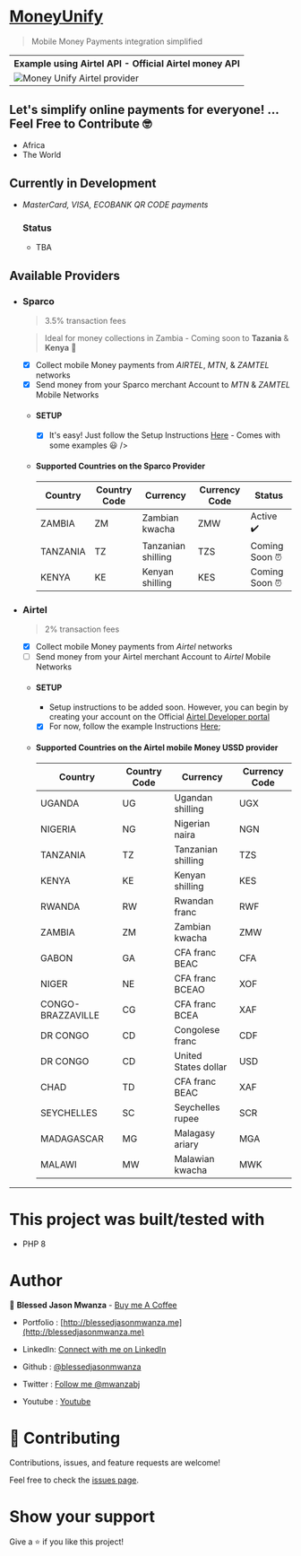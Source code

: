 # [MoneyUnify](https://moneyunify.com)

> Mobile Money Payments integration simplified

<table>
 <tr>
  <tr>
   <th> Example using Airtel API - Official Airtel money API</th>
 </tr>
  <td>
   <img src="https://github.com/blessedjasonmwanza/MoneyUnify/assets/35315311/fc38637e-b9e2-41d6-ae59-49540d50d9f4" title="Money Unify Airtel provider" alt="Money Unify Airtel provider">
  </td>
  <tr>
 </table>


## Let's simplify online payments for everyone! ... Feel Free to Contribute 🤓
>
 - Africa
 - The World

## Currently in Development
 - *MasterCard, VISA, ECOBANK QR CODE payments*
    ### Status
    - TBA

## Available Providers
 - ### Sparco
    > 3.5% transaction fees

    > Ideal for money collections in Zambia - Coming soon to **Tazania** & **Kenya** 👀

    - [x] Collect mobile Money payments from *AIRTEL*, *MTN*, & *ZAMTEL*  networks
    - [x] Send money from your Sparco merchant Account to *MTN* & *ZAMTEL* Mobile Networks
    - #### SETUP
        - [x] It's easy! Just follow the Setup Instructions [Here](./Examples/Sparco/ReadMe.md) - Comes with some examples 😃 />
    - #### Supported Countries on the Sparco Provider
      <table><thead>
      <tr>
      <th>Country</th>
      <th class="width-col">Country Code</th>
      <th>Currency</th>
      <th class="width-th-col">Currency Code</th>
       <th class="width-th-col">Status</th>
      </tr>
      </thead><tbody>

      <tr>
      <td>ZAMBIA</td>
      <td class="text-center">ZM</td>
      <td>Zambian kwacha</td>
      <td class="text-center">ZMW</td>
      <td class="text-center">Active ✔️ </td>
      </tr>
      <tr>
      <td>TANZANIA</td>
      <td class="text-center">TZ</td>
      <td>Tanzanian shilling</td>
      <td class="text-center">TZS</td>
      <td class="text-center">Coming Soon ⏰ </td>
      </tr>
      <tr>
      <td>KENYA</td>
      <td class="text-center">KE</td>
      <td>Kenyan shilling</td>
      <td class="text-center">KES</td>
      <td class="text-center">Coming Soon ⏰ </td>
      </tr>
      </tbody></table>
 - ### Airtel  
    > 2% transaction fees
    - [x] Collect mobile Money payments from *Airtel*  networks
    - [ ] Send money from your Airtel merchant Account to *Airtel* Mobile Networks
    - #### SETUP
        - Setup instructions to be added soon. However, you can begin by creating your account on the Official [Airtel Developer portal](https://developers.airtel.africa/home)
        - [x] For now, follow the example Instructions [Here](./Examples/Airtel/collections.php);
     - #### Supported Countries on the Airtel mobile Money USSD provider
        <table><thead>
        <tr>
        <th>Country</th>
        <th class="width-col">Country Code</th>
        <th>Currency</th>
        <th class="width-th-col">Currency Code</th>
        </tr>
        </thead><tbody>
        <tr>
        <td>UGANDA</td>
        <td class="text-center">UG</td>
        <td>Ugandan shilling</td>
        <td class="text-center">UGX</td>
        </tr>
        <tr>
        <td>NIGERIA</td>
        <td class="text-center">NG</td>
        <td>Nigerian naira</td>
        <td class="text-center">NGN</td>
        </tr>
        <tr>
        <td>TANZANIA</td>
        <td class="text-center">TZ</td>
        <td>Tanzanian shilling</td>
        <td class="text-center">TZS</td>
        </tr>
        <tr>
        <td>KENYA</td>
        <td class="text-center">KE</td>
        <td>Kenyan shilling</td>
        <td class="text-center">KES</td>
        </tr>
        <tr>
        <td>RWANDA</td>
        <td class="text-center">RW</td>
        <td>Rwandan franc</td>
        <td class="text-center">RWF</td>
        </tr>
        <tr>
        <td>ZAMBIA</td>
        <td class="text-center">ZM</td>
        <td>Zambian kwacha</td>
        <td class="text-center">ZMW</td>
        </tr>
        <tr>
        <td>GABON</td>
        <td class="text-center">GA</td>
        <td>CFA franc BEAC</td>
        <td class="text-center">CFA</td>
        </tr>
        <tr>
        <td>NIGER</td>
        <td class="text-center">NE</td>
        <td>CFA franc BCEAO</td>
        <td class="text-center">XOF</td>
        </tr>
        <tr>
        <td>CONGO-BRAZZAVILLE</td>
        <td class="text-center">CG</td>
        <td>CFA franc BCEA</td>
        <td class="text-center">XAF</td>
        </tr>
        <tr>
        <td>DR CONGO</td>
        <td class="text-center">CD</td>
        <td>Congolese franc</td>
        <td class="text-center">CDF</td>
        </tr>
        <tr>
        <td>DR CONGO</td>
        <td class="text-center">CD</td>
        <td>United States dollar</td>
        <td class="text-center">USD</td>
        </tr>
        <tr>
        <td>CHAD</td>
        <td class="text-center">TD</td>
        <td>CFA franc BEAC</td>
        <td class="text-center">XAF</td>
        </tr>
        <tr>
        <td>SEYCHELLES</td>
        <td class="text-center">SC</td>
        <td>Seychelles rupee</td>
        <td class="text-center">SCR</td>
        </tr>
        <tr>
        <td>MADAGASCAR</td>
        <td class="text-center">MG</td>
        <td>Malagasy ariary</td>
        <td class="text-center">MGA</td>
        </tr>
        <tr>
        <td>MALAWI</td>
        <td class="text-center">MW</td>
        <td>Malawian kwacha</td>
        <td class="text-center">MWK</td>
        </tr>
        </tbody></table>

<hr />

# This project was built/tested with

- PHP 8

# Author

👤 **Blessed Jason Mwanza** - [Buy me A Coffee](https://www.buymeacoffee.com/mwanzabj) 

- Portfolio : [http://blessedjasonmwanza.me](http://blessedjasonmwanza.me)

- LinkedIn: [Connect with me on LinkedIn](https://www.linkedin.com/in/blessedjasonmwanza)

- Github : [@blessedjasonmwanza](https://github.com/blessedjasonmwanza)

- Twitter : [Follow me @mwanzabj](https://twitter.com/mwanzabj)

- Youtube : [Youtube](https://www.youtube.com/@blessedjasonmwanza)

# 🤝 Contributing

Contributions, issues, and feature requests are welcome!

Feel free to check the [issues page](https://github.com/blessedjasonmwanza/MoneyUnify/issues).

# Show your support

Give a ⭐️ if you like this project!
 
